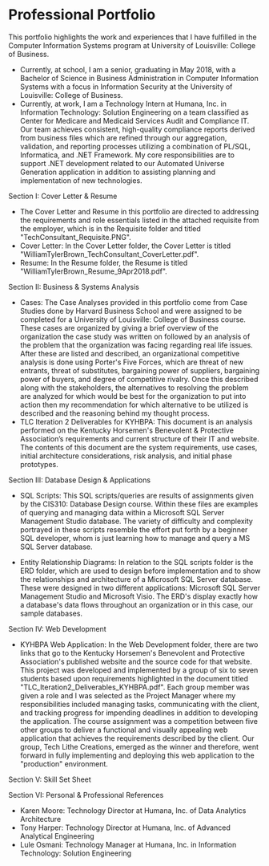 # Professional Portfolio
This portfolio highlights the work and experiences that I have fulfilled in the Computer Information Systems program at University of Louisville: College of Business.
  - Currently, at school, I am a senior, graduating in May 2018, with a Bachelor of Science in Business Administration in Computer Information Systems with a focus in Information Security at the University of Louisville: College of Business.
  - Currently, at work, I am a Technology Intern at Humana, Inc. in Information Technology: Solution Engineering on a team classified as Center for Medicare and Medicaid Services Audit and Compliance IT. Our team achieves consistent, high-quality compliance reports derived from business files which are refined through our aggregation, validation, and reporting processes utilizing a combination of PL/SQL, Informatica, and .NET Framework. My core responsibilities are to support .NET development related to our Automated Universe Generation application in addition to assisting planning and implementation of new technologies.

Section I: Cover Letter & Resume
  - The Cover Letter and Resume in this portfolio are directed to addressing the requirements and role essentials listed in the attached requisite from the employer, which is in the Requisite folder and titled "TechConsultant_Requisite.PNG".
  - Cover Letter: In the Cover Letter folder, the Cover Letter is titled "WilliamTylerBrown_TechConsultant_CoverLetter.pdf".
  - Resume: In the Resume folder, the Resume is titled "WilliamTylerBrown_Resume_9Apr2018.pdf".

Section II: Business & Systems Analysis
  - Cases: The Case Analyses provided in this portfolio come from Case Studies done by Harvard Business School and were assigned to be completed for a University of Louisville: College of Business course. These cases are organized by giving a brief overview of the organization the case study was written on followed by an analysis of the problem that the organization was facing regarding real life issues. After these are listed and described, an organizational competitive analysis is done using Porter's Five Forces, which are threat of new entrants, threat of substitutes, bargaining power of suppliers, bargaining power of buyers, and degree of competitive rivalry. Once this described along with the stakeholders, the alternatives to resolving the problem are analyzed for which would be best for the organization to put into action then my recommendation for which alternative to be utilized is described and the reasoning behind my thought process.
  - TLC Iteration 2 Deliverables for KYHBPA: This document is an analysis performed on the Kentucky Horsemen's Benevolent & Protective Association’s requirements and current structure of their IT and website. The contents of this document are the system requirements, use cases, initial architecture considerations, risk analysis, and initial phase prototypes.

Section III: Database Design & Applications
  - SQL Scripts: This SQL scripts/queries are results of assignments given by the CIS310: Database Design course. Within these files are examples of querying and managing data within a Microsoft SQL Server Management Studio database. The variety of difficulty and complexity portrayed in these scripts resemble the effort put forth by a beginner SQL developer, whom is just learning how to manage and query a MS SQL Server database.
  
  - Entity Relationship Diagrams: In relation to the SQL scripts folder is the ERD folder, which are used to design before implementation and to show the relationships and architecture of a Microsoft SQL Server database. These were designed in two different applications: Microsoft SQL Server Management Studio and Microsoft Visio. The ERD's display exactly how a database's data flows throughout an organization or in this case, our sample databases.
  
Section IV: Web Development
  - KYHBPA Web Application: In the Web Development folder, there are two links that go to the Kentucky Horsemen's Benevolent and Protective Association's published website and the source code for that website. This project was developed and implemented by a group of six to seven students based upon requirements highlighted in the document titled "TLC_Iteration2_Deliverables_KYHBPA.pdf". Each group member was given a role and I was selected as the Project Manager where my responsibilities included managing tasks, communicating with the client, and tracking progress for impending deadlines in addition to developing the application. The course assignment was a competition between five other groups to deliver a functional and visually appealing web application that achieves the requirements described by the client. Our group, Tech Lithe Creations, emerged as the winner and therefore, went forward in fully implementing and deploying this web application to the "production" environment.

Section V: Skill Set Sheet

Section VI: Personal & Professional References
  - Karen Moore: Technology Director at Humana, Inc. of Data Analytics Architecture
  - Tony Harper: Technology Director at Humana, Inc. of Advanced Analytical Engineering
  - Lule Osmani: Technology Manager at Humana, Inc. in Information Technology: Solution Engineering
